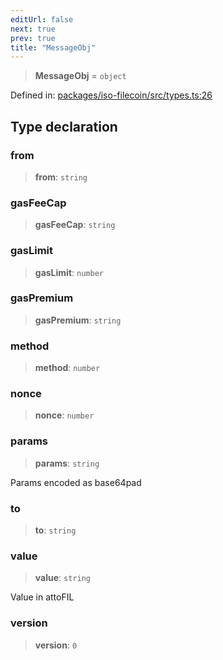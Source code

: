 ```yaml
---
editUrl: false
next: true
prev: true
title: "MessageObj"
---
```


> **MessageObj** = `object`

Defined in: [packages/iso-filecoin/src/types.ts:26](https://github.com/hugomrdias/filecoin/blob/main/packages/iso-filecoin/src/types.ts#L26)

## Type declaration

### from

> **from**: `string`

### gasFeeCap

> **gasFeeCap**: `string`

### gasLimit

> **gasLimit**: `number`

### gasPremium

> **gasPremium**: `string`

### method

> **method**: `number`

### nonce

> **nonce**: `number`

### params

> **params**: `string`

Params encoded as base64pad

### to

> **to**: `string`

### value

> **value**: `string`

Value in attoFIL

### version

> **version**: `0`

